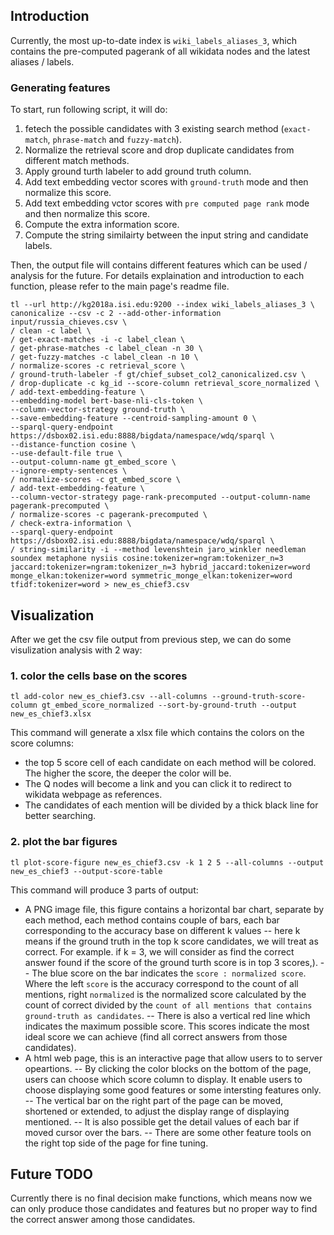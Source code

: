

## Introduction
Currently, the most up-to-date index is `wiki_labels_aliases_3`, which contains the pre-computed pagerank of all wikidata nodes and the latest aliases / labels.

### Generating features
To start, run following script, it will do:
1. fetech the possible candidates with 3 existing search method (`exact-match`, `phrase-match` and `fuzzy-match`).
2. Normalize the retrieval score and drop duplicate candidates from different match methods.
3. Apply ground turth labeler to add ground truth column.
4. Add text embedding vector scores with `ground-truth` mode and then normalize this score.
5. Add text embedding vctor scores with `pre computed page rank` mode and then normalize this score.
6. Compute the extra information score.
7. Compute the string similairty between the input string and candidate labels.

Then, the output file will contains different features which can be used / analysis for the future.
For details explaination and introduction to each function, please refer to the main page's readme file.
```
tl --url http://kg2018a.isi.edu:9200 --index wiki_labels_aliases_3 \
canonicalize --csv -c 2 --add-other-information input/russia_chieves.csv \
/ clean -c label \
/ get-exact-matches -i -c label_clean \
/ get-phrase-matches -c label_clean -n 30 \
/ get-fuzzy-matches -c label_clean -n 10 \
/ normalize-scores -c retrieval_score \
/ ground-truth-labeler -f gt/chief_subset_col2_canonicalized.csv \
/ drop-duplicate -c kg_id --score-column retrieval_score_normalized \
/ add-text-embedding-feature \
--embedding-model bert-base-nli-cls-token \
--column-vector-strategy ground-truth \
--save-embedding-feature --centroid-sampling-amount 0 \
--sparql-query-endpoint https://dsbox02.isi.edu:8888/bigdata/namespace/wdq/sparql \
--distance-function cosine \
--use-default-file true \
--output-column-name gt_embed_score \
--ignore-empty-sentences \
/ normalize-scores -c gt_embed_score \
/ add-text-embedding-feature \
--column-vector-strategy page-rank-precomputed --output-column-name pagerank-precomputed \
/ normalize-scores -c pagerank-precomputed \
/ check-extra-information \
--sparql-query-endpoint https://dsbox02.isi.edu:8888/bigdata/namespace/wdq/sparql \
/ string-similarity -i --method levenshtein jaro_winkler needleman soundex metaphone nysiis cosine:tokenizer=ngram:tokenizer_n=3 jaccard:tokenizer=ngram:tokenizer_n=3 hybrid_jaccard:tokenizer=word monge_elkan:tokenizer=word symmetric_monge_elkan:tokenizer=word tfidf:tokenizer=word > new_es_chief3.csv
```

## Visualization
After we get the csv file output from previous step, we can do some visulization analysis with 2 way:
### 1. color the cells base on the scores
```
tl add-color new_es_chief3.csv --all-columns --ground-truth-score-column gt_embed_score_normalized --sort-by-ground-truth --output new_es_chief3.xlsx
```
This command will generate a xlsx file which contains the colors on the score columns:
- the top 5 score cell of each candidate on each method will be colored. The higher the score, the deeper the color will be.
- The Q nodes will become a link and you can click it to redirect to wikidata webpage as references.
- The candidates of each mention will be divided by a thick black line for better searching.

### 2. plot the bar figures
```
tl plot-score-figure new_es_chief3.csv -k 1 2 5 --all-columns --output new_es_chief3 --output-score-table
```
This command will produce 3 parts of output:
- A PNG image file, this figure contains a horizontal bar chart, separate by each method, each method contains couple of bars, each bar corresponding to the accuracy base on different k values 
-- here k means if the ground truth in the top k score candidates, we will treat as correct. For example. if k = 3, we will consider as find the correct answer found if the score of the ground turth score is in top 3 scores,). 
-- The blue score on the bar indicates the `score : normalized score`.  Where the left `score` is the accuracy correspond to the count of all mentions, right `normalized` is the normalized score calculated by the count of correct divided by the `count of all mentions that contains ground-truth as candidates`.
-- There is also a vertical red line which indicates the maximum possible score. This scores indicate the most ideal score we can achieve (find all correct answers from those candidates).
- A html web page, this is an interactive page that allow users to to server opeartions.
-- By clicking the color blocks on the bottom of the page, users can choose which score column to display. It enable users to choose displaying some good features or some intersting features only.
-- The vertical bar on the right part of the page can be moved, shortened or extended, to adjust the display range of displaying mentioned. 
-- It is also possible get the detail values of each bar if moved cursor over the bars.
-- There are some other feature tools on the right top side of the page for fine tuning.

## Future TODO
Currently there is no final decision make functions, which means now we can only produce those candidates and features but no proper way to find the correct answer among those candidates.